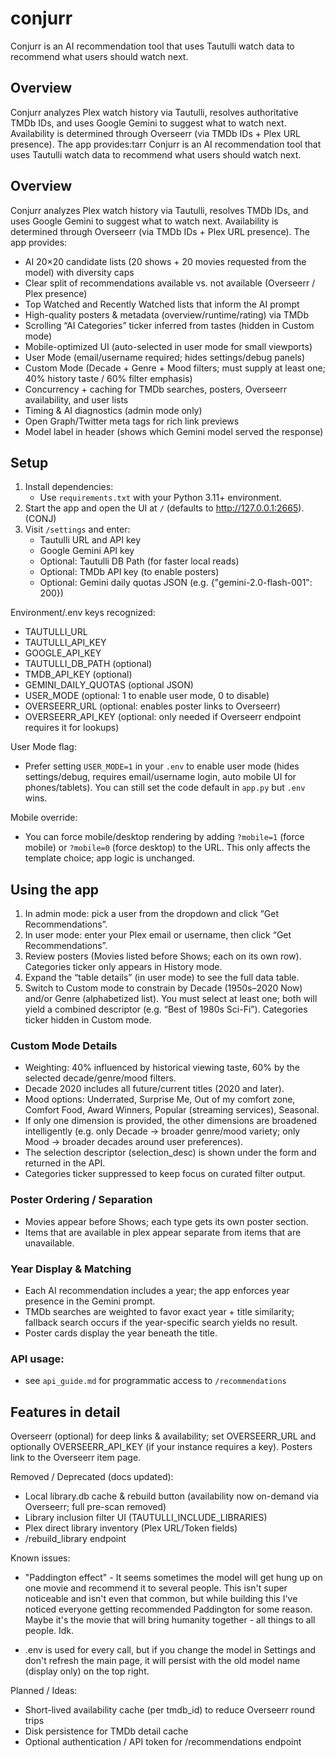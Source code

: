 # conjurr
Conjurr is an AI recommendation tool that uses Tautulli watch data to recommend what users should watch next.

## Overview
Conjurr analyzes Plex watch history via Tautulli, resolves authoritative TMDb IDs, and uses Google Gemini to suggest what to watch next. Availability is determined through Overseerr (via TMDb IDs + Plex URL presence). The app provides:tarr
Conjurr is an AI recommendation tool that uses Tautulli watch data to recommend what users should watch next.

## Overview
Conjurr analyzes Plex watch history via Tautulli, resolves TMDb IDs, and uses Google Gemini to suggest what to watch next. Availability is determined through Overseerr (via TMDb IDs + Plex URL presence). The app provides:

- AI 20×20 candidate lists (20 shows + 20 movies requested from the model) with diversity caps
- Clear split of recommendations available vs. not available (Overseerr / Plex presence)
- Top Watched and Recently Watched lists that inform the AI prompt
- High-quality posters & metadata (overview/runtime/rating) via TMDb
- Scrolling “AI Categories” ticker inferred from tastes (hidden in Custom mode)
- Mobile-optimized UI (auto-selected in user mode for small viewports)
- User Mode (email/username required; hides settings/debug panels)
- Custom Mode (Decade + Genre + Mood filters; must supply at least one; 40% history taste / 60% filter emphasis)
- Concurrency + caching for TMDb searches, posters, Overseerr availability, and user lists
- Timing & AI diagnostics (admin mode only)
- Open Graph/Twitter meta tags for rich link previews
- Model label in header (shows which Gemini model served the response)

## Setup
1. Install dependencies:
	- Use `requirements.txt` with your Python 3.11+ environment.
2. Start the app and open the UI at `/` (defaults to http://127.0.0.1:2665).(CONJ)
3. Visit `/settings` and enter:
	- Tautulli URL and API key
	- Google Gemini API key
	- Optional: Tautulli DB Path (for faster local reads)
	- Optional: TMDb API key (to enable posters)
	- Optional: Gemini daily quotas JSON (e.g. {"gemini-2.0-flash-001": 200})

Environment/.env keys recognized:
- TAUTULLI_URL
- TAUTULLI_API_KEY
- GOOGLE_API_KEY
- TAUTULLI_DB_PATH (optional)
- TMDB_API_KEY (optional)
- GEMINI_DAILY_QUOTAS (optional JSON)
- USER_MODE (optional: 1 to enable user mode, 0 to disable)
- OVERSEERR_URL (optional: enables poster links to Overseerr)
- OVERSEERR_API_KEY (optional: only needed if Overseerr endpoint requires it for lookups)

User Mode flag:
- Prefer setting `USER_MODE=1` in your `.env` to enable user mode (hides settings/debug, requires email/username login, auto mobile UI for phones/tablets). You can still set the code default in `app.py` but `.env` wins.

Mobile override:
- You can force mobile/desktop rendering by adding `?mobile=1` (force mobile) or `?mobile=0` (force desktop) to the URL. This only affects the template choice; app logic is unchanged.

## Using the app
1. In admin mode: pick a user from the dropdown and click “Get Recommendations”.
2. In user mode: enter your Plex email or username, then click “Get Recommendations”.
3. Review posters (Movies listed before Shows; each on its own row). Categories ticker only appears in History mode.
4. Expand the “table details” (in user mode) to see the full data table.
5. Switch to Custom mode to constrain by Decade (1950s–2020 Now) and/or Genre (alphabetized list). You must select at least one; both will yield a combined descriptor (e.g. “Best of 1980s Sci-Fi”). Categories ticker hidden in Custom mode.

### Custom Mode Details
- Weighting: 40% influenced by historical viewing taste, 60% by the selected decade/genre/mood filters.
- Decade 2020 includes all future/current titles (2020 and later).
- Mood options: Underrated, Surprise Me, Out of my comfort zone, Comfort Food, Award Winners, Popular (streaming services), Seasonal.
- If only one dimension is provided, the other dimensions are broadened intelligently (e.g. only Decade → broader genre/mood variety; only Mood → broader decades around user preferences).
- The selection descriptor (selection_desc) is shown under the form and returned in the API.
- Categories ticker suppressed to keep focus on curated filter output.

### Poster Ordering / Separation
- Movies appear before Shows; each type gets its own poster section.
- Items that are available in plex appear separate from items that are unavailable. 

### Year Display & Matching
- Each AI recommendation includes a year; the app enforces year presence in the Gemini prompt.
- TMDb searches are weighted to favor exact year + title similarity; fallback search occurs if the year-specific search yields no result.
- Poster cards display the year beneath the title.

### API usage: 
- see `api_guide.md` for programmatic access to `/recommendations` 

## Features in detail

 Overseerr (optional) for deep links & availability; set OVERSEERR_URL and optionally OVERSEERR_API_KEY (if your instance requires a key). Posters link to the Overseerr item page.

Removed / Deprecated (docs updated):
- Local library.db cache & rebuild button (availability now on-demand via Overseerr; full pre-scan removed)
- Library inclusion filter UI (TAUTULLI_INCLUDE_LIBRARIES)
- Plex direct library inventory (Plex URL/Token fields)
- /rebuild_library endpoint

Known issues:
- "Paddington effect" - It seems sometimes the model will get hung up on one movie and recommend it to several people. This isn't super noticeable and isn't even that common, but while building this I've noticed everyone getting recommended Paddington for some reason. Maybe it's the movie that will bring humanity together - all things to all people. Idk. 

- .env is used for every call, but if you change the model in Settings and don't refresh the main page, it will persist with the old model name (display only) on the top right. 

Planned / Ideas:
- Short-lived availability cache (per tmdb_id) to reduce Overseerr round trips
- Disk persistence for TMDb detail cache
- Optional authentication / API token for /recommendations endpoint
